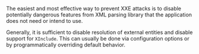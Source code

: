 The easiest and most effective way to prevent XXE attacks is to disable potentially dangerous features from XML parsing library that the application does not need or intend to use.

Generally, it is sufficient to disable resolution of external entities and disable support for `XInclude`. This can usually be done via configuration options or by programmatically overriding default behavior.